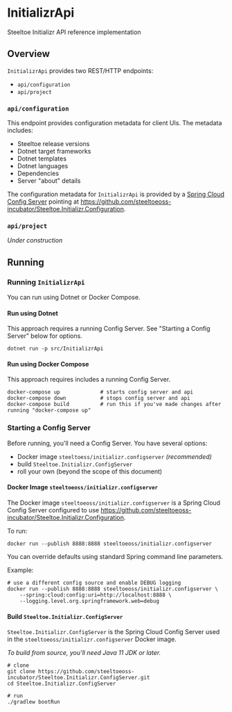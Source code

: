 # InitializrApi
Steeltoe Initializr API reference implementation

## Overview

`InitializrApi` provides two REST/HTTP endpoints:
* `api/configuration`
* `api/project`

### `api/configuration`

This endpoint provides configuration metadata for client UIs.  The metadata includes:

* Steeltoe release versions
* Dotnet target frameworks
* Dotnet templates
* Dotnet languages
* Dependencies
* Server "about" details

The configuration metadata for `InitializrApi` is provided by a [Spring Cloud Config Server](https://cloud.spring.io/spring-cloud-config/reference/html/) pointing at https://github.com/steeltoeoss-incubator/Steeltoe.Initializr.Configuration.

### `api/project`

*Under construction*

## Running

### Running `InitializrApi`

You can run using Dotnet or Docker Compose.

#### Run using Dotnet

This approach requires a running Config Server.  See "Starting a Config Server" below for options.

```
dotnet run -p src/InitializrApi
```

#### Run using Docker Compose

This approach requires includes a running Config Server.

```
docker-compose up             # starts config server and api
docker-compose down           # stops config server and api
docker-compose build          # run this if you've made changes after running "docker-compose up"
```

### Starting a Config Server

Before running, you'll need a Config Server.  You have several options:

* Docker image `steeltoess/initializr.configserver` *(recommended)*
* build `Steeltoe.Initializr.ConfigServer`
* roll your own (beyond the scope of this document)

#### Docker Image `steeltoeoss/initializr.configserver`

The Docker image `steeltoeoss/initializr.configserver` is a Spring Cloud Config Server configured to use https://github.com/steeltoeoss-incubator/Steeltoe.Initializr.Configuration.

To run:

```
docker run --publish 8888:8888 steeltoeoss/initializr.configserver
```

You can override defaults using standard Spring command line parameters.

Example:
```
# use a different config source and enable DEBUG logging
docker run --publish 8888:8888 steeltoeoss/initializr.configserver \
    --spring:cloud:config:uri=http://localhost:8888 \
    --logging.level.org.springframework.web=debug
```

#### Build `Steeltoe.Initializr.ConfigServer`

`Steeltoe.Initializr.ConfigServer` is the Spring Cloud Config Server used in the `steeltoeoss/initializr.configserver` Docker image.

*To build from source, you'll need Java 11 JDK or later.*

```
# clone
git clone https://github.com/steeltoeoss-incubator/Steeltoe.Initializr.ConfigServer.git
cd Steeltoe.Initializr.ConfigServer

# run
./gradlew bootRun
```
